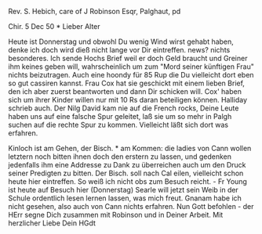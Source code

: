 Rev. S. Hebich, care of J Robinson Esqr, Palghaut, pd

 Chir. 5 Dec 50
 <Donnerstag>*
Lieber Alter

Heute ist Donnerstag und obwohl Du wenig Wind wirst gehabt haben, denke ich doch wird dieß nicht lange vor Dir eintreffen. news? nichts besonderes. Ich sende Hochs Brief weil er doch Geld braucht und Greiner ihm keines geben will, wahrscheinlich um zum "Mord seiner künftigen Frau" nichts beizutragen. Auch eine hoondy für 85 Rup die Du vielleicht dort eben so gut cassiren kannst. Frau Cox hat sie geschickt mit einem lieben Brief, den ich aber zuerst beantworten und dann Dir schicken will. Cox' haben sich um ihrer Kinder willen nur mit 10 Rs daran beteiligen können. Halliday schrieb auch. Der Nilg David kam nie auf die French rocks, Deine Leute haben uns auf eine falsche Spur geleitet, laß sie um so mehr in Palgh suchen auf die rechte Spur zu kommen. Vielleicht läßt sich dort was erfahren.

Kinloch ist am Gehen, der Bisch. <Dealtry>* am Kommen: die ladies von Cann wollen letztern noch bitten ihnen doch den erstern zu lassen, und gedenken jedenfalls ihm eine Addresse zu Dank zu überreichen auch um den Druck seiner Predigten zu bitten. Der Bisch. soll nach Cal eilen, vielleicht schon heute hier eintreffen. So weiß ich nicht obs zum Besuch reicht. - Fr Young ist heute auf Besuch hier (Donnerstag) Searle will jetzt sein Weib in der Schule ordentlich lesen lernen lassen, was mich freut. Gnanam habe ich nicht gesehen, also auch von Cann nichts erfahren. Nun Gott befohlen - der HErr segne Dich zusammen mit Robinson und in Deiner Arbeit.
 Mit herzlicher Liebe
 Dein HGdt

